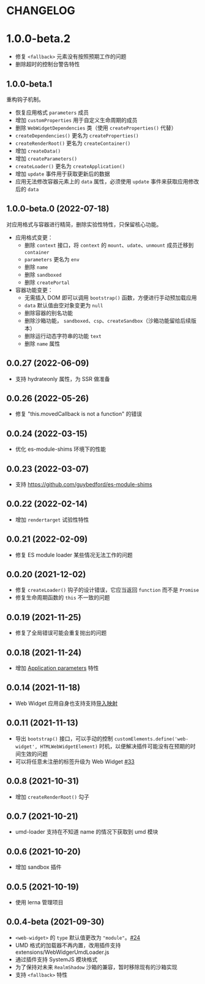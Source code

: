 # CHANGELOG

# 1.0.0-beta.2

* 修复 `<fallback>` 元素没有按照预期工作的问题
* 删除超时的控制台警告特性

## 1.0.0-beta.1

重构钩子机制。

* 恢复应用格式 `parameters` 成员
* 增加 `customProperties` 用于自定义生命周期的成员
* 删除 `WebWidgetDependencies` 类（使用 `createProperties()` 代替）
* `createDependencies()` 更名为 `createProperties()`
* `createRenderRoot()` 更名为 `createContainer()`
* 增加 `createData()`
* 增加 `createParameters()`
* `createLoader()` 更名为 `createApplication()`
* 增加 `update` 事件用于获取更新后的数据
* 应用无法修改容器元素上的 `data` 属性，必须使用 `update` 事件来获取应用修改后的 `data`

## 1.0.0-beta.0 (2022-07-18)

对应用格式与容器进行精简，删除实验性特性，只保留核心功能。

* 应用格式变更：
  * 删除 `context` 接口，将 `context` 的 `mount`、`udate`、`unmount` 成员迁移到 `container` 
  * `parameters` 更名为 `env`
  * 删除 `name`
  * 删除 `sandboxed`
  * 删除 `createPortal`
* 容器功能变更：
  * 无需插入 DOM 即可以调用 `bootstrap()` 函数，方便进行手动预加载应用
  * `data` 默认值由空对象变更为 `null`
  * 删除容器的别名功能
  * 删除沙箱功能， `sandboxed`、`csp`、`createSandbox`（沙箱功能留给后续版本）
  * 删除运行动态字符串的功能 `text`
  * 删除 `name` 属性

## 0.0.27 (2022-06-09)

* 支持 hydrateonly 属性，为 SSR 做准备

## 0.0.26 (2022-05-26)

* 修复 "this.movedCallback is not a function" 的错误

## 0.0.24 (2022-03-15)

* 优化 es-module-shims 环境下的性能

## 0.0.23 (2022-03-07)

* 支持 https://github.com/guybedford/es-module-shims

## 0.0.22 (2022-02-14)

* 增加 `rendertarget` 试验性特性

## 0.0.21 (2022-02-09)

* 修复 ES module loader 某些情况无法工作的问题

## 0.0.20 (2021-12-02)

* 修复 `createLoader()` 钩子的设计错误，它应当返回 `function` 而不是 `Promise`
* 修复生命周期函数的 `this` 不一致的问题

## 0.0.19 (2021-11-25)

* 修复了全局错误可能会重复抛出的问题

## 0.0.18 (2021-11-24)

* 增加 [Application parameters](./rfcs/0005-application-parameters.md) 特性

## 0.0.14 (2021-11-18)

* Web Widget 应用自身也支持支持[导入映射](https://github.com/WICG/import-maps)

## 0.0.11 (2021-11-13)

* 导出 `bootstrap()` 接口，可以手动的控制 `customElements.define('web-widget', HTMLWebWidgetElement)` 时机，以便解决插件可能没有在预期的时间生效的问题
* 可以将任意未注册的标签升级为 Web Widget [#33](https://github.com/web-widget/web-widget/pull/33)

## 0.0.8 (2021-10-31)

* 增加 `createRenderRoot()` 勾子

## 0.0.7 (2021-10-21)

* umd-loader 支持在不知道 name 的情况下获取到 umd 模块

## 0.0.6 (2021-10-20)

* 增加 sandbox 插件

## 0.0.5 (2021-10-19)

* 使用 lerna 管理项目

## 0.0.4-beta (2021-09-30)

* `<web-widget>` 的 `type` 默认值更改为 `"module"`。[#24](https://github.com/web-widget/web-widget/issues/24)
* UMD 格式的加载器不再内置，改用插件支持 extensions/WebWidgerUmdLoader.js
* 通过插件支持 SystemJS 模块格式
* 为了保持对未来 `RealmShadow` 沙箱的兼容，暂时移除现有的沙箱实现
* 支持 `<fallback>` 特性

